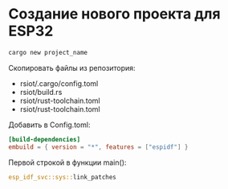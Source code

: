 # Создание нового проекта для ESP32

```bash
cargo new project_name
```

Скопировать файлы из репозитория:

- rsiot/.cargo/config.toml
- rsiot/build.rs
- rsiot/rust-toolchain.toml
- rsiot/rust-toolchain.toml

Добавить в Config.toml:

```toml
[build-dependencies]
embuild = { version = "*", features = ["espidf"] }
```

Первой строкой в функции main():

```rust
esp_idf_svc::sys::link_patches
```
